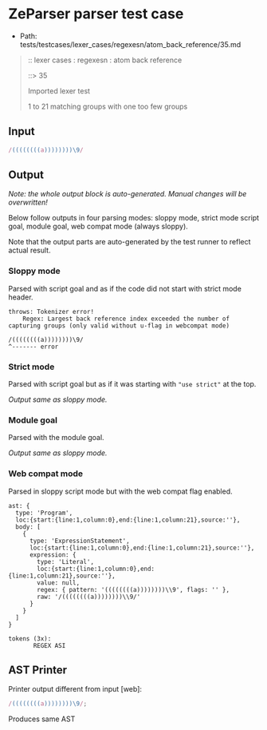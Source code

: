 # ZeParser parser test case

- Path: tests/testcases/lexer_cases/regexesn/atom_back_reference/35.md

> :: lexer cases : regexesn : atom back reference
>
> ::> 35
>
> Imported lexer test
>
> 1 to 21 matching groups with one too few groups

## Input

`````js
/((((((((a))))))))\9/
`````

## Output

_Note: the whole output block is auto-generated. Manual changes will be overwritten!_

Below follow outputs in four parsing modes: sloppy mode, strict mode script goal, module goal, web compat mode (always sloppy).

Note that the output parts are auto-generated by the test runner to reflect actual result.

### Sloppy mode

Parsed with script goal and as if the code did not start with strict mode header.

`````
throws: Tokenizer error!
    Regex: Largest back reference index exceeded the number of capturing groups (only valid without u-flag in webcompat mode)

/((((((((a))))))))\9/
^------- error
`````

### Strict mode

Parsed with script goal but as if it was starting with `"use strict"` at the top.

_Output same as sloppy mode._

### Module goal

Parsed with the module goal.

_Output same as sloppy mode._

### Web compat mode

Parsed in sloppy script mode but with the web compat flag enabled.

`````
ast: {
  type: 'Program',
  loc:{start:{line:1,column:0},end:{line:1,column:21},source:''},
  body: [
    {
      type: 'ExpressionStatement',
      loc:{start:{line:1,column:0},end:{line:1,column:21},source:''},
      expression: {
        type: 'Literal',
        loc:{start:{line:1,column:0},end:{line:1,column:21},source:''},
        value: null,
        regex: { pattern: '((((((((a))))))))\\9', flags: '' },
        raw: '/((((((((a))))))))\\9/'
      }
    }
  ]
}

tokens (3x):
       REGEX ASI
`````


## AST Printer

Printer output different from input [web]:

````js
/((((((((a))))))))\9/;
````

Produces same AST
